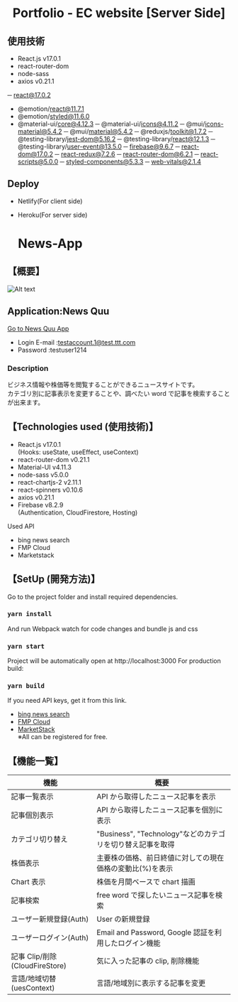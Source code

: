 <h1 align="center">
Portfolio - EC website [Server Side]

## 使用技術

- React.js v17.0.1
- react-router-dom 
- node-sass 
- axios v0.21.1
  
─ react@17.0.2
- @emotion/react@11.7.1
- @emotion/styled@11.6.0
- @material-ui/core@4.12.3
─ @material-ui/icons@4.11.2
─ @mui/icons-material@5.4.2
─ @mui/material@5.4.2
─ @reduxjs/toolkit@1.7.2
─ @testing-library/jest-dom@5.16.2
─ @testing-library/react@12.1.3
─ @testing-library/user-event@13.5.0
─ firebase@9.6.7
─ react-dom@17.0.2
─ react-redux@7.2.6
─ react-router-dom@6.2.1
─ react-scripts@5.0.0
─ styled-components@5.3.3
─ web-vitals@2.1.4 

  
 
## Deploy

- Netlify(For client side)
- Heroku(For server side)
  
  
  # News-App

## 【概要】

![Alt text](src/assets/logo-news.png)

## Application:News Quu

[Go to News Quu App](https://news-app-8efb7.web.app/)

- Login E-mail :testaccount.1@test.ttt.com
- Password :testuser1214

### Description

ビジネス情報や株価等を閲覧することができるニュースサイトです。\
 カテゴリ別に記事表示を変更することや、調べたい word で記事を検索することが出来ます。

## 【Technologies used (使用技術)】

- React.js v17.0.1\
   (Hooks: useState, useEffect, useContext)
- react-router-dom v0.21.1
- Material-UI v4.11.3
- node-sass v5.0.0
- react-chartjs-2 v2.11.1
- react-spinners v0.10.6
- axios v0.21.1
- Firebase v8.2.9\
  (Authentication, CloudFirestore, Hosting)

Used API

- bing news search
- FMP Cloud
- Marketstack

## 【SetUp (開発方法)】

Go to the project folder and install required dependencies.

### `yarn install`

And run Webpack watch for code changes and bundle js and css

### `yarn start`

Project will be automatically open at http://localhost:3000
For production build:

### `yarn build`

If you need API keys, get it from this link.

- [bing news search](https://api.rakuten.net/microsoft-azure-org-microsoft-cognitive-services/api/bing-news-search1/details)
- [FMP Cloud](https://fmpcloud.io/)
- [MarketStack](https://marketstack.com/)\
  ※All can be registered for free.

## 【機能一覧】

| 機能                           | 概要                                                       |
| ------------------------------ | ---------------------------------------------------------- |
| 記事一覧表示                   | API から取得したニュース記事を表示                         |
| 記事個別表示                   | API から取得したニュース記事を個別に表示                   |
| カテゴリ切り替え               | "Business", "Technology"などのカテゴリを切り替え記事を取得 |
| 株価表示                       | 主要株の価格、前日終値に対しての現在価格の変動比(%)を表示  |
| Chart 表示                     | 株価を月間ベースで chart 描画                              |
| 記事検索                       | free word で探したいニュース記事を検索                     |
| ユーザー新規登録(Auth)         | User の新規登録                                            |
| ユーザーログイン(Auth)         | Email and Password, Google 認証を利用したログイン機能      |
| 記事 Clip/削除(CloudFireStore) | 気に入った記事の clip, 削除機能                            |
| 言語/地域切替(uesContext)      | 言語/地域別に表示する記事を変更                            |
